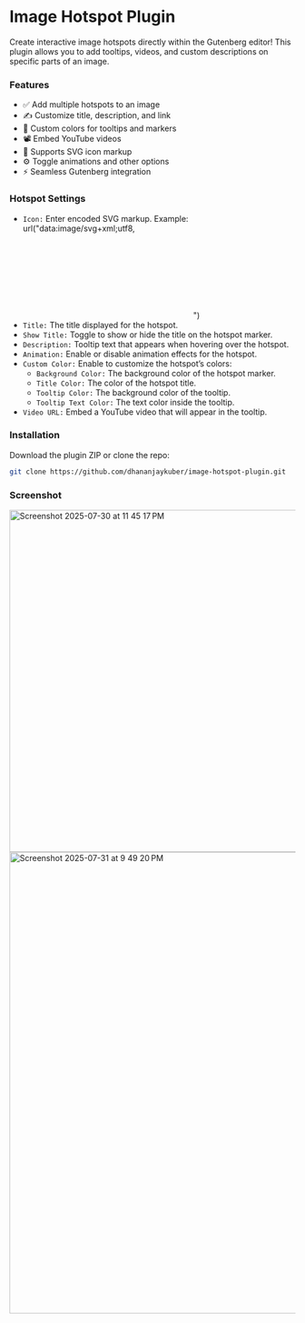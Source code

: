 # Image Hotspot Plugin

Create interactive image hotspots directly within the Gutenberg editor! This plugin allows you to add tooltips, videos, and custom descriptions on specific parts of an image.

### Features

- ✅ Add multiple hotspots to an image
- ✍️ Customize title, description, and link
- 🎨 Custom colors for tooltips and markers
- 📽️ Embed YouTube videos
- 🧩 Supports SVG icon markup
- ⚙️ Toggle animations and other options
- ⚡ Seamless Gutenberg integration

### Hotspot Settings

- `Icon:` Enter encoded SVG markup. Example: url("data:image/svg+xml;utf8,<svg>...</svg>")
- `Title:` The title displayed for the hotspot.
- `Show Title:` Toggle to show or hide the title on the hotspot marker.
- `Description:` Tooltip text that appears when hovering over the hotspot.
- `Animation:` Enable or disable animation effects for the hotspot.
- `Custom Color:` Enable to customize the hotspot’s colors:
  - `Background Color:` The background color of the hotspot marker.
  - `Title Color:` The color of the hotspot title.
  - `Tooltip Color:` The background color of the tooltip.
  - `Tooltip Text Color:` The text color inside the tooltip.
- `Video URL:` Embed a YouTube video that will appear in the tooltip.

### Installation

Download the plugin ZIP or clone the repo:

```bash
git clone https://github.com/dhananjaykuber/image-hotspot-plugin.git
```

### Screenshot

<img width="845" height="602" alt="Screenshot 2025-07-30 at 11 45 17 PM" src="https://github.com/user-attachments/assets/b4395d81-38cb-45db-a7ad-57b8058b6529" />

<img width="747" height="812" alt="Screenshot 2025-07-31 at 9 49 20 PM" src="https://github.com/user-attachments/assets/dceef348-50c6-4b4c-9e3d-47481feb773a" />
